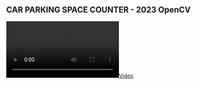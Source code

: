 ## CAR PARKING SPACE COUNTER -  2023  OpenCV

[![](https://github.com/NimaZare/AI/blob/main/CarParkingSpaceCounter/AppDemo.mp4)](https://github.com/NimaZare/AI/blob/main/CarParkingSpaceCounter/AppDemo.mp4)
